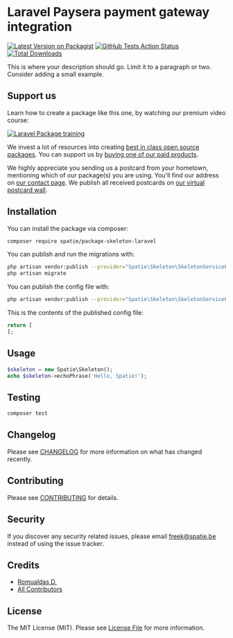 # Laravel Paysera payment gateway integration

[![Latest Version on Packagist](https://img.shields.io/packagist/v/spatie/laravel-paysera.svg?style=flat-square)](https://packagist.org/packages/spatie/laravel-paysera)
[![GitHub Tests Action Status](https://img.shields.io/github/workflow/status/spatie/laravel-paysera/run-tests?label=tests)](https://github.com/spatie/laravel-paysera/actions?query=workflow%3Arun-tests+branch%3Amaster)
[![Total Downloads](https://img.shields.io/packagist/dt/spatie/laravel-paysera.svg?style=flat-square)](https://packagist.org/packages/spatie/laravel-paysera)


This is where your description should go. Limit it to a paragraph or two. Consider adding a small example.

## Support us

Learn how to create a package like this one, by watching our premium video course:

[![Laravel Package training](https://spatie.be/github/package-training.jpg)](https://laravelpackage.training)

We invest a lot of resources into creating [best in class open source packages](https://spatie.be/open-source). You can support us by [buying one of our paid products](https://spatie.be/open-source/support-us).

We highly appreciate you sending us a postcard from your hometown, mentioning which of our package(s) you are using. You'll find our address on [our contact page](https://spatie.be/about-us). We publish all received postcards on [our virtual postcard wall](https://spatie.be/open-source/postcards).

## Installation

You can install the package via composer:

```bash
composer require spatie/package-skeleton-laravel
```

You can publish and run the migrations with:

```bash
php artisan vendor:publish --provider="Spatie\Skeleton\SkeletonServiceProvider" --tag="migrations"
php artisan migrate
```

You can publish the config file with:
```bash
php artisan vendor:publish --provider="Spatie\Skeleton\SkeletonServiceProvider" --tag="config"
```

This is the contents of the published config file:

```php
return [
];
```

## Usage

``` php
$skeleton = new Spatie\Skeleton();
echo $skeleton->echoPhrase('Hello, Spatie!');
```

## Testing

``` bash
composer test
```

## Changelog

Please see [CHANGELOG](CHANGELOG.md) for more information on what has changed recently.

## Contributing

Please see [CONTRIBUTING](CONTRIBUTING.md) for details.

## Security

If you discover any security related issues, please email freek@spatie.be instead of using the issue tracker.

## Credits

- [Romualdas D.](https://github.com/RomkaLTU)
- [All Contributors](../../contributors)

## License

The MIT License (MIT). Please see [License File](LICENSE.md) for more information.
